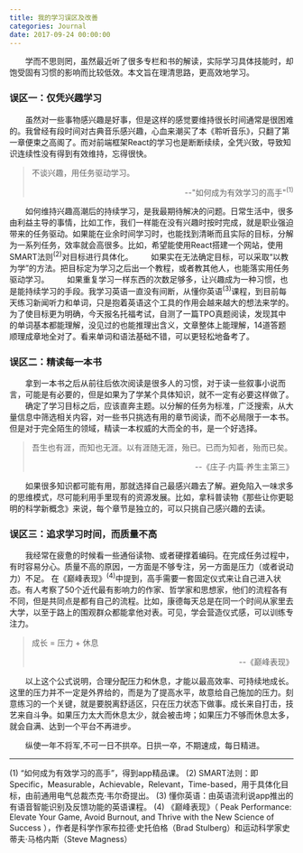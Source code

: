 ```yaml
---
title: 我的学习误区及改善
categories: Journal
date: 2017-09-24 00:00:00
---
```

　　学而不思则罔，虽然最近听了很多专栏和书的解读，实际学习具体技能时，却饱受固有习惯的影响而比较低效。本文旨在理清思路，更高效地学习。
### 误区一：仅凭兴趣学习

　　虽然对一些事物感兴趣是好事，但是这样的感觉要维持很长时间通常是很困难的。我曾经有段时间对古典音乐感兴趣，心血来潮买了本《聆听音乐》，只翻了第一章便束之高阁了。而对前端框架React的学习也是断断续续，全凭兴致，导致知识连续性没有得到有效维持，忘得很快。
>不谈兴趣，用任务驱动学习。
><p style="text-align:right">--"如何成为有效学习的高手"<sup>(1)</sup></p>

　　如何维持兴趣高潮后的持续学习，是我最期待解决的问题。日常生活中，很多由利益主导的事情，比如工作，我们一样能在没有兴趣时按时完成，就是职业强迫带来的任务驱动。如果能在业余时间学习时，也能找到清晰而且实际的目标，分解为一系列任务，效率就会高很多。比如，希望能使用React搭建一个网站，使用SMART法则<sup>(2)</sup>对目标进行具体化。
　　如果实在无法确定目标，可以采取“以教为学”的方法。把目标定为学习之后出一个教程，或者教其他人，也能落实用任务驱动学习。
　　如果重复学习一样东西的次数足够多，让兴趣成为一种习惯，也是能持续学习的手段。我学习英语一直没有间断，从懂你英语<sup>(3)</sup>课程，到目前每天练习新闻听力和单词，只是抱着英语这个工具的作用会越来越大的想法来学的。为了使目标更为明确，今天报名托福考试，自测了一篇TPO真题阅读，发现其中的单词基本都能理解，没见过的也能推理出含义，文章整体上能理解，14道答题顺理成章地全对了。看来单词和语法基础不错，可以更轻松地备考了。
### 误区二：精读每一本书

　　拿到一本书之后从前往后依次阅读是很多人的习惯，对于读一些叙事小说而言，可能是有必要的，但是如果为了学某个具体知识，就不一定有必要这样做了。
　　确定了学习目标之后，应该直奔主题。以分解的任务为标准，广泛搜索，从大量信息中筛选相关内容，对一些书只挑选有用的章节阅读，而不必局限于一本书。但是对于完全陌生的领域，精读一本权威的大而全的书，是一个好选择。
>吾生也有涯，而知也无涯。以有涯随无涯，殆已。已而为知者，殆而已矣。
><p style="text-align:right">--《庄子·内篇·养生主第三》</p>

　　如果很多知识都可能有用，那就选择自己最感兴趣去了解。避免陷入一味求多的思维模式，尽可能利用手里现有的资源发展。比如，拿科普读物《那些让你更聪明的科学新概念》来说，每个章节是独立的，可以只挑自己感兴趣的去读。
### 误区三：追求学习时间，而质量不高
　　我经常在疲惫的时候看一些通俗读物、或者硬撑着编码。在完成任务过程中，有时容易分心。质量不高的原因，一方面是不够专注，另一方面是压力（或者说动力）不足。
在《巅峰表现》<sup>(4)</sup>中提到，高手需要一套固定仪式来让自己进入状态。有人考察了50个近代最有影响力的作家、哲学家和思想家，他们的流程各有不同，但是共同点是都有自己的流程。比如，康德每天总是在同一个时间从家里去大学，以至于路上的围观群众都能拿他对表。可见，学会营造仪式感，可以训练专注力。
>成长 = 压力 + 休息
> <p style="text-align:right">--《巅峰表现》</p>

　　以上这个公式说明，合理分配压力和休息，才能以最高效率、可持续地成长。这里的压力并不一定是外界给的，而是为了提高水平，故意给自己施加的压力。刻意练习的一个关键，就是要脱离舒适区，只在压力状态下做事。成长来自打击，技艺来自斗争。如果压力太大而休息太少，就会被击垮；如果压力不够而休息太多，就会自满、达到一个平台不再进步。


　　纵使一年不将军,不可一日不拱卒。日拱一卒，不期速成，每日精进。

---------
(1) “如何成为有效学习的高手”，得到app精品课。
(2) SMART法则：即Specific，Measurable，Achievable，Relevant，Time-based，用于具体化目标，由前通用电气总裁杰克·韦尔奇提出。
(3) 懂你英语：由英语流利说app推出的有语音智能识别及反馈功能的英语课程。
(4) 《巅峰表现》（ Peak Performance: Elevate Your Game, Avoid Burnout, and Thrive with the New Science of Success ），作者是科学作家布拉德·史托伯格（Brad Stulberg）和运动科学家史蒂夫·马格内斯（Steve Magness）




